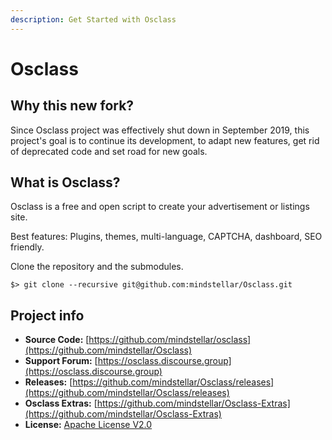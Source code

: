 ```yaml
---
description: Get Started with Osclass
---
```


# Osclass

## Why this new fork?

Since Osclass project was effectively shut down in September 2019, this project's goal is to continue its development, to adapt new features, get rid of deprecated code and set road for new goals.

## What is Osclass?

Osclass is a free and open script to create your advertisement or listings site.

Best features: Plugins, themes, multi-language, CAPTCHA, dashboard, SEO friendly.

Clone the repository and the submodules.

```text
$> git clone --recursive git@github.com:mindstellar/Osclass.git
```

## Project info

* **Source Code:** [https://github.com/mindstellar/osclass](https://github.com/mindstellar/Osclass)
* **Support Forum:** [https://osclass.discourse.group](https://osclass.discourse.group)
* **Releases:** [https://github.com/mindstellar/Osclass/releases](https://github.com/mindstellar/Osclass/releases)
* **Osclass Extras:** [https://github.com/mindstellar/Osclass-Extras](https://github.com/mindstellar/Osclass-Extras)
* **License:** [Apache License V2.0](http://www.apache.org/licenses/LICENSE-2.0)

